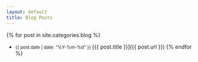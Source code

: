 ```yaml
---
layout: default
title: Blog Posts
---
```


{% for post in site.categories.blog %}
- <small class="date">{{ post.date | date: "%Y-%m-%d" }}</small> [{{ post.title }}]({{ post.url }})
{% endfor %}

